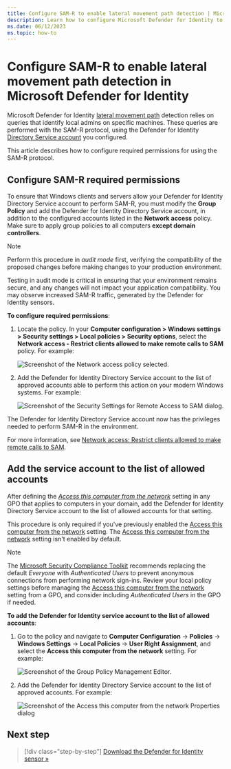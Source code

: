 ```yaml
---
title: Configure SAM-R to enable lateral movement path detection | Microsoft Defender for Identity 
description: Learn how to configure Microsoft Defender for Identity to make remote calls to SAM
ms.date: 06/12/2023
ms.topic: how-to
---
```


# Configure SAM-R to enable lateral movement path detection in Microsoft Defender for Identity

Microsoft Defender for Identity [lateral movement path](/defender-for-identity/understand-lateral-movement-paths) detection relies on queries that identify local admins on specific machines. These queries are performed with the SAM-R protocol, using the Defender for Identity [Directory Service account](directory-service-accounts.md) you configured.

This article describes how to configure required permissions for using the SAM-R protocol.

## Configure SAM-R required permissions

To ensure that Windows clients and servers allow your Defender for Identity Directory Service account to perform SAM-R, you must modify the **Group Policy** and add the Defender for Identity Directory Service account, in addition to the configured accounts listed in the **Network access** policy. Make sure to apply group policies to all computers **except domain controllers**.

> [!NOTE]
> Perform this procedure in *audit mode* first, verifying the compatibility of the proposed changes before making changes to your production environment.
>
> Testing in audit mode is critical in ensuring that your environment remains secure, and any changes will not impact your application compatibility. You may observe increased SAM-R traffic, generated by the Defender for Identity sensors.
>

**To configure required permissions**:

1. Locate the policy. In your **Computer configuration > Windows settings > Security settings > Local policies > Security options**, select the **Network access - Restrict clients allowed to make remote calls to SAM** policy. For example:

    ![Screenshot of the Network access policy selected.](../media/samr-policy-location.png)

1. Add the Defender for Identity Directory Service account to the list of approved accounts able to perform this action on your modern Windows systems. For example:

    ![Screenshot of the Security Settings for Remote Access to SAM dialog.](../media/samr-add-service.png)

The Defender for Identity Directory Service account now has the privileges needed to perform SAM-R in the environment.

For more information, see [Network access: Restrict clients allowed to make remote calls to SAM](/windows/security/threat-protection/security-policy-settings/network-access-restrict-clients-allowed-to-make-remote-sam-calls).

## Add the service account to the list of allowed accounts

After defining the *[Access this computer from the network](/windows/security/threat-protection/security-policy-settings/access-this-computer-from-the-network)* setting in any GPO that applies to computers in your domain, add the Defender for Identity Directory Service account to the list of allowed accounts for that setting.

This procedure is only required if you've previously enabled the [Access this computer from the network](/windows/security/threat-protection/security-policy-settings/access-this-computer-from-the-network) setting. The [Access this computer from the network](/windows/security/threat-protection/security-policy-settings/access-this-computer-from-the-network) setting isn't enabled by default.

>[!NOTE]
> The [Microsoft Security Compliance Toolkit](https://www.microsoft.com/download/details.aspx?id=55319) recommends replacing the default *Everyone* with *Authenticated Users* to prevent anonymous connections from performing network sign-ins. Review your local policy settings before managing the [Access this computer from the network](/windows/security/threat-protection/security-policy-settings/access-this-computer-from-the-network) setting from a GPO, and consider including *Authenticated Users* in the GPO if needed.

**To add the Defender for Identity service account to the list of allowed accounts**:

1. Go to the policy and navigate to **Computer Configuration** -> **Policies** -> **Windows Settings** -> **Local Policies** -> **User Right Assignment**, and select the **Access this computer from the network** setting. For example:

    ![Screenshot of the Group Policy Management Editor.](../media/access-computer-from-network.png)

1. Add the Defender for Identity Directory Service account to the list of approved accounts. For example:

    ![Screenshot of the Access this computer from the network Properties dialog](../media/add-service-account.png)


## Next step

> [!div class="step-by-step"]
> [Download the Defender for Identity sensor »](download-sensor.md)

